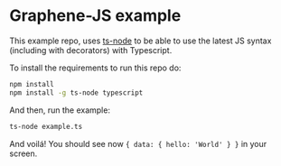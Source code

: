 # Graphene-JS example

This example repo, uses [ts-node](https://www.npmjs.com/package/ts-node) to be able to use the latest JS syntax (including with decorators) with Typescript.

To install the requirements to run this repo do:

```bash
npm install
npm install -g ts-node typescript
```

And then, run the example:

```bash
ts-node example.ts
```

And voilá! You should see now `{ data: { hello: 'World' } }` in your screen.

